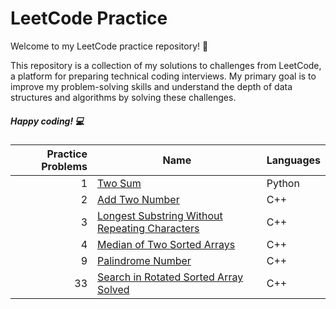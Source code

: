 # LeetCode Practice

Welcome to my LeetCode practice repository! 🚀

This repository is a collection of my solutions to challenges from LeetCode, a platform for preparing technical coding interviews. My primary goal is to improve my problem-solving skills and understand the depth of data structures and algorithms by solving these challenges.

##### Happy coding! 💻

| Practice Problems | Name|Languages | 
|------------------:|-----|----------|
|                  1| [Two Sum](https://github.com/vedant0321/Leetcode/tree/main/Two%20Sum)  | Python|
|2|[Add Two Number](https://github.com/vedant0321/Leetcode/tree/main/Add%20Two%20Number)|C++|
|3|[Longest Substring Without Repeating Characters](https://github.com/vedant0321/Leetcode/tree/main/Longest%20Substring%20Without%20Repeating%20Characters)|C++|
|4|[Median of Two Sorted Arrays](https://github.com/vedant0321/Leetcode/tree/main/Median%20of%20Two%20Sorted%20Arrays)|C++|
|9|[ Palindrome Number](https://github.com/vedant0321/Leetcode/tree/main/Palindrome%20Number)|C++|
|33|[Search in Rotated Sorted Array Solved](https://github.com/vedant0321/Leetcode/tree/main/Search%20in%20Rotated%20Sorted%20Array)|C++|
